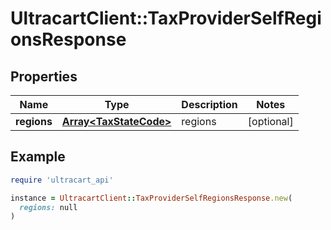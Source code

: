 # UltracartClient::TaxProviderSelfRegionsResponse

## Properties

| Name | Type | Description | Notes |
| ---- | ---- | ----------- | ----- |
| **regions** | [**Array&lt;TaxStateCode&gt;**](TaxStateCode.md) | regions | [optional] |

## Example

```ruby
require 'ultracart_api'

instance = UltracartClient::TaxProviderSelfRegionsResponse.new(
  regions: null
)
```

